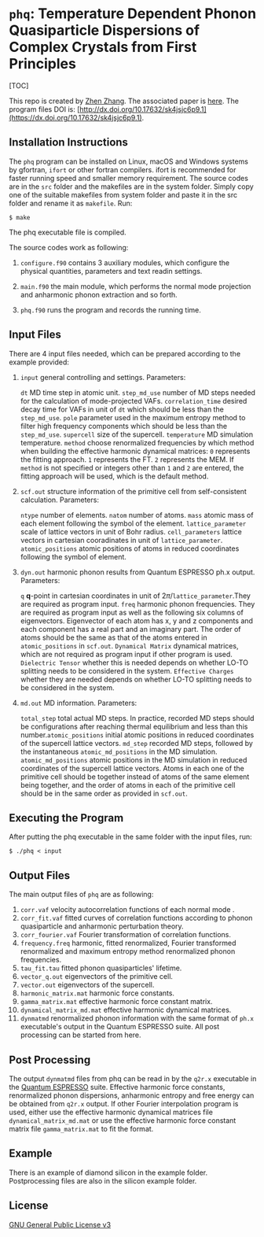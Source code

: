 # `phq`: Temperature Dependent Phonon Quasiparticle Dispersions of Complex Crystals from First Principles

[TOC]

This repo is created by [Zhen Zhang](mailto:zhenzhang305@hotmail.com). The associated paper is [here](https://www.sciencedirect.com/science/article/pii/S0010465519301523). The program files DOI is: [http://dx.doi.org/10.17632/sk4jsjc6p9.1](https://dx.doi.org/10.17632/sk4jsjc6p9.1).

## Installation Instructions

The `phq` program can be installed on Linux, macOS and Windows systems by gfortran, `ifort` or other fortran compilers. ifort is recommended for faster running speed and smaller memory requirement. The source codes are in the `src` folder and the makefiles are in the system folder. Simply copy one of the suitable makefiles from system folder and paste it in the src folder and rename it as `makefile`. Run:

```shell
$ make
```

The phq executable file is compiled.

The source codes work as following:

1. `configure.f90` contains 3 auxiliary modules, which configure the physical quantities, parameters and text readin settings.

2. `main.f90` the main module, which performs the normal mode projection and anharmonic phonon extraction and so forth.

3. `phq.f90`  runs the program and records the running time.

## Input Files

There are 4 input files needed, which can be prepared according to the example provided:

1. `input` general controlling and settings. Parameters:

    `dt` MD time step in atomic unit.  `step_md_use` number of MD steps needed for the calculation of mode-projected VAFs. `correlation_time` desired decay time for VAFs in unit of `dt` which should be less than the `step_md_use`. `pole` parameter used in the maximum entropy method to filter high frequency components which should be less than the ``step_md_use``. `supercell` size of the supercell. `temperature` MD simulation temperature. `method` choose renormalized frequencies by which method when building the effective harmonic dynamical matrices: `0` represents the fitting approach. `1` represents the FT. `2` represents the MEM. If `method` is not specified or integers other than `1` and `2` are entered, the fitting approach will be used, which is the default method.

2. `scf.out` structure information of the primitive cell from self-consistent calculation. Parameters:

   `ntype` number of elements.  `natom` number of atoms. `mass` atomic mass of each element following the symbol of the element. `lattice_parameter` scale of lattice vectors in unit of Bohr radius. `cell_parameters` lattice vectors in cartesian cooradinates in unit of `lattice_parameter`. `atomic_positions` atomic positions of atoms in reduced coordinates following the symbol of element.

3. `dyn.out` harmonic phonon results from Quantum ESPRESSO ph.x output. Parameters:

    `q` **q**-point in cartesian coordinates in unit of 2$\pi$/`lattice_parameter`.They are required as program input. `freq` harmonic phonon frequencies. They are required as program input as well as the following six columns of eigenvectors. Eigenvector of each atom has x, y and z components and each component has a real part and an imaginary part. The order of atoms should be the same as that of the atoms entered in `atomic_positions` in `scf.out`. `Dynamical Matrix` dynamical matrices, which are not required as program input if other program is used. `Dielectric Tensor` whether this is needed depends on whether LO-TO splitting needs to be considered in the system. `Effective Charges` whether they are needed depends on whether LO-TO splitting needs to be considered in the system.

4. `md.out` MD information. Parameters:

   `total_step` total actual MD steps. In practice, recorded MD steps should be configurations after reaching thermal equilibrium and less than this number.`atomic_positions` initial atomic positions in reduced coordinates of the supercell lattice vectors. `md_step` recorded MD steps, followed by the instantaneous `atomic_md_positions` in the MD simulation. `atomic_md_positions` atomic positions in the MD simulation in reduced coordinates of the supercell lattice vectors. Atoms in each one of the primitive cell should be together instead of atoms of the same element being together, and the order of atoms in each of the primitive cell should be in the same order as provided in `scf.out`.

## Executing the Program

After putting the phq executable in the same folder with the input files, run:

```shell
$ ./phq < input
```

## Output Files

The main output files of `phq` are as following:

1. `corr.vaf` velocity autocorrelation functions of each normal mode .
2. `corr_fit.vaf` fitted curves of correlation functions according to phonon quasiparticle and anharmonic perturbation theory.
3. `corr_fourier.vaf` Fourier transformation of correlation functions.
4. `frequency.freq` harmonic, fitted renormalized, Fourier transformed renormalized and maximum entropy method renormalized phonon frequencies.
5. `tau_fit.tau` fitted phonon quasiparticles' lifetime.
6. `vector_q.out` eigenvectors of the primitive cell.
7. `vector.out` eigenvectors of the supercell.
8. `harmonic_matrix.mat` harmonic force constants.
9. `gamma_matrix.mat` effective harmonic force constant matrix.
10. `dynamical_matrix_md.mat` effective harmonic dynamical matrices.
11. `dynmatmd` renormalized phonon information with the same format of `ph.x` executable's output in the Quantum ESPRESSO suite. All post processing can be started from here.

## Post Processing

The output `dynmatmd` files from phq can be read in by the `q2r.x` executable in the [Quantum ESPRESSO](https://www.quantum-espresso.org/) suite. Effective harmonic force constants, renormalized phonon dispersions, anharmonic entropy and free energy can be obtained from `q2r.x` output. If other Fourier interpolation program is used, either use the effective harmonic dynamical matrices file `dynamical_matrix_md.mat` or use the effective harmonic force constant matrix file `gamma_matrix.mat` to fit the format.

## Example

There is an example of diamond silicon in the example folder. Postprocessing files are also in the silicon example folder.

## License

[GNU General Public License v3](./LICENSE.txt)

